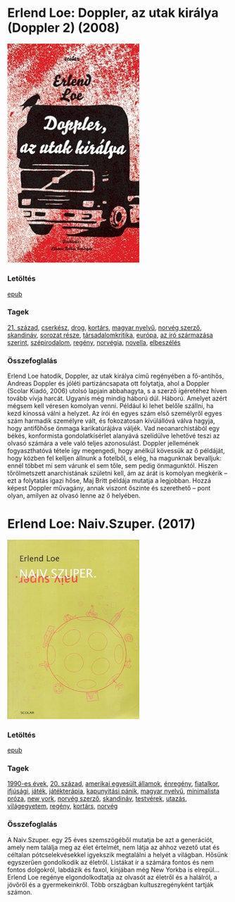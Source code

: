 # <a name="id_531">Erlend Loe: Doppler, az utak királya (Doppler 2) (2008)</a>
<img src="https://github.com/BercziSandor/calibre_lib/raw/main/libs/main/Erlend%20Loe/Doppler%2C%20az%20utak%20kiralya%20%28531%29/cover.jpg" alt="cover" width="300"/>

### Letöltés
[epub](https://github.com/BercziSandor/calibre_lib/raw/main/libs/main/Erlend%20Loe/Doppler%2C%20az%20utak%20kiralya%20%28531%29/Doppler%2C%20az%20utak%20kiralya%20-%20Erlend%20Loe.epub)

### Tagek
[21. század](https://github.com/berczisandor/calibre_lib/blob/main/libs/main/_tags/21.%20sz%c3%a1zad.md), [cserkész](https://github.com/berczisandor/calibre_lib/blob/main/libs/main/_tags/cserk%c3%a9sz.md), [drog](https://github.com/berczisandor/calibre_lib/blob/main/libs/main/_tags/drog.md), [kortárs](https://github.com/berczisandor/calibre_lib/blob/main/libs/main/_tags/kort%c3%a1rs.md), [magyar nyelvű](https://github.com/berczisandor/calibre_lib/blob/main/libs/main/_tags/magyar%20nyelv%c5%b1.md), [norvég szerző](https://github.com/berczisandor/calibre_lib/blob/main/libs/main/_tags/norv%c3%a9g%20szerz%c5%91.md), [skandináv](https://github.com/berczisandor/calibre_lib/blob/main/libs/main/_tags/skandin%c3%a1v.md), [sorozat része](https://github.com/berczisandor/calibre_lib/blob/main/libs/main/_tags/sorozat%20r%c3%a9sze.md), [társadalomkritika](https://github.com/berczisandor/calibre_lib/blob/main/libs/main/_tags/t%c3%a1rsadalomkritika.md), [európa](https://github.com/berczisandor/calibre_lib/blob/main/libs/main/_tags/eur%c3%b3pa.md), [az író származása szerint](https://github.com/berczisandor/calibre_lib/blob/main/libs/main/_tags/az%20%c3%adr%c3%b3%20sz%c3%a1rmaz%c3%a1sa%20szerint.md), [szépirodalom](https://github.com/berczisandor/calibre_lib/blob/main/libs/main/_tags/sz%c3%a9pirodalom.md), [regény](https://github.com/berczisandor/calibre_lib/blob/main/libs/main/_tags/reg%c3%a9ny.md), [norvégia](https://github.com/berczisandor/calibre_lib/blob/main/libs/main/_tags/norv%c3%a9gia.md), [novella](https://github.com/berczisandor/calibre_lib/blob/main/libs/main/_tags/novella.md), [elbeszélés](https://github.com/berczisandor/calibre_lib/blob/main/libs/main/_tags/elbesz%c3%a9l%c3%a9s.md)

### Összefoglalás
<div>
<p>Erlend ​Loe hatodik, Doppler, az utak királya című regényében a fő-antihős, Andreas Doppler és jóléti partizáncsapata ott folytatja, ahol a Doppler (Scolar Kiadó, 2006) utolsó lapjain abbahagyta, s a szerző ígéretéhez híven tovább vívja harcát. Ugyanis még mindig háború dúl. Háború. Amelyet azért mégsem kell véresen komolyan venni. Például ki lehet belőle szállni, ha kezd kínossá válni a helyzet. Az írói én egyes szám első személyről egyes szám harmadik személyre vált, és fokozatosan kívülállóvá válva hagyja, hogy antifőhőse önmaga karikatúrájáva váljék. Vad neoanarchistából egy békés, konformista gondolatkísérlet alanyává szelídülve lehetővé teszi az olvasó számára a vele való teljes azonosulást. Doppler jellemének fogyaszthatóvá tétele így megengedi, hogy anélkül kövessük az ő példáját, hogy közben fel kelljen állnunk a fotelből, s elég, ha magunknak bevalljuk: ennél többet mi sem várunk el sem tőle, sem pedig önmagunktól. Hiszen tőrölmetszett anarchistának születni kell, ám az árát is komolyan megkérik – ezt a folytatás igazi hőse, Maj Britt példája mutatja a legjobban. Hozzá képest Doppler művagány, annak viszont őszinte és szerethető – pont olyan, amilyen az olvasó lenne az ő helyében.</p></div>


# <a name="id_532">Erlend Loe: Naiv.Szuper. (2017)</a>
<img src="https://github.com/BercziSandor/calibre_lib/raw/main/libs/main/Erlend%20Loe/Naiv.Szuper_%20%28532%29/cover.jpg" alt="cover" width="300"/>

### Letöltés
[epub](https://github.com/BercziSandor/calibre_lib/raw/main/libs/main/Erlend%20Loe/Naiv.Szuper_%20%28532%29/Naiv.Szuper_%20-%20Erlend%20Loe.epub)

### Tagek
[1990-es évek](https://github.com/berczisandor/calibre_lib/blob/main/libs/main/_tags/1990-es%20%c3%a9vek.md), [20. század](https://github.com/berczisandor/calibre_lib/blob/main/libs/main/_tags/20.%20sz%c3%a1zad.md), [amerikai egyesült államok](https://github.com/berczisandor/calibre_lib/blob/main/libs/main/_tags/amerikai%20egyes%c3%bclt%20%c3%81llamok.md), [énregény](https://github.com/berczisandor/calibre_lib/blob/main/libs/main/_tags/%c3%a9nreg%c3%a9ny.md), [fiatalkor](https://github.com/berczisandor/calibre_lib/blob/main/libs/main/_tags/fiatalkor.md), [ifjúsági](https://github.com/berczisandor/calibre_lib/blob/main/libs/main/_tags/ifj%c3%bas%c3%a1gi.md), [játék](https://github.com/berczisandor/calibre_lib/blob/main/libs/main/_tags/j%c3%a1t%c3%a9k.md), [játékterápia](https://github.com/berczisandor/calibre_lib/blob/main/libs/main/_tags/j%c3%a1t%c3%a9kter%c3%a1pia.md), [kapunyitási pánik](https://github.com/berczisandor/calibre_lib/blob/main/libs/main/_tags/kapunyit%c3%a1si%20p%c3%a1nik.md), [magyar nyelvű](https://github.com/berczisandor/calibre_lib/blob/main/libs/main/_tags/magyar%20nyelv%c5%b1.md), [minimalista próza](https://github.com/berczisandor/calibre_lib/blob/main/libs/main/_tags/minimalista%20pr%c3%b3za.md), [new york](https://github.com/berczisandor/calibre_lib/blob/main/libs/main/_tags/new%20york.md), [norvég szerző](https://github.com/berczisandor/calibre_lib/blob/main/libs/main/_tags/norv%c3%a9g%20szerz%c5%91.md), [skandináv](https://github.com/berczisandor/calibre_lib/blob/main/libs/main/_tags/skandin%c3%a1v.md), [testvérek](https://github.com/berczisandor/calibre_lib/blob/main/libs/main/_tags/testv%c3%a9rek.md), [utazás](https://github.com/berczisandor/calibre_lib/blob/main/libs/main/_tags/utaz%c3%a1s.md), [világegyetem](https://github.com/berczisandor/calibre_lib/blob/main/libs/main/_tags/vil%c3%a1gegyetem.md), [regény](https://github.com/berczisandor/calibre_lib/blob/main/libs/main/_tags/reg%c3%a9ny.md), [kortárs](https://github.com/berczisandor/calibre_lib/blob/main/libs/main/_tags/kort%c3%a1rs.md), [norvég](https://github.com/berczisandor/calibre_lib/blob/main/libs/main/_tags/norv%c3%a9g.md)

### Összefoglalás
<div>
<p>A Naiv.Szuper. egy 25 éves szemszögéből mutatja be azt a generációt, amely nem találja meg az élet értelmét, nem látja az ahhoz vezető utat és céltalan pótcselekvésekkel igyekszik megtalálni a helyét a világban. Hősünk egyszerűen gondolkodik az életről. Listákat ír a számára fontos és nem fontos dolgokról, labdázik és faxol, kínjában még New Yorkba is elrepül… Erlend Loe regénye elgondolkodtatja az olvasót az életről és a halálról, a jövőről és a gyermekeinkről. Több országban kultuszregényként tartják számon.</p></div>


